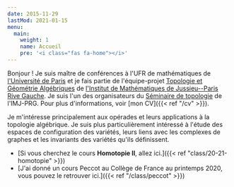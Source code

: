 ```yaml
---
date: 2015-11-29
lastMod: 2021-01-15
menu:
  main:
    weight: 1
    name: Accueil
    pre: '<i class="fas fa-home"></i>'
---
```


Bonjour !
Je suis maître de conférences à l'UFR de mathématiques de [l'Université de Paris](https://u-paris.fr) et je fais partie de l'équipe-projet [Topologie et Géométrie Algébriques](https://www.imj-prg.fr/tga/) de [l'Institut de Mathématiques de Jussieu--Paris Rive Gauche](https://www.imj-prg.fr).
Je suis l'un des organisateurs du [Séminaire de topologie](https://www.imj-prg.fr/gestion/evenement/affEvenement/43) de l'IMJ-PRG.
Pour plus d'informations, voir [mon CV]({{< ref "/cv" >}}).

Je m'intéresse principalement aux opérades et leurs applications à la topologie algébrique.
Je suis plus particulièrement intéressé à l'étude des espaces de configuration des variétés, leurs liens avec les complexes de graphes et les invariants des variétés qu'ils définissent.

- [Si vous cherchez le cours **Homotopie II**, allez ici.]({{< ref "class/20-21-homotopie" >}})
- [J'ai donné un cours Peccot au Collège de France au printemps 2020, vous pouvez le retrouver ici.]({{< ref "/class/peccot" >}})
